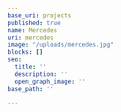 ```yaml
---
base_uri: projects
published: true
name: Mercedes
uri: mercedes
image: "/uploads/mercedes.jpg"
blocks: []
seo:
  title: ''
  description: ''
  open_graph_image: ''
base_path: ''

---
```

